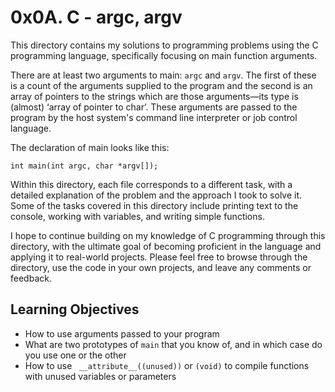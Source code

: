 # 0x0A. C - argc, argv

This directory contains my solutions to programming problems using the C programming language, specifically focusing on main function arguments.

There are at least two arguments to main: ```argc``` and ```argv```. The first of these is a count of the arguments supplied to the program and the second is an array of pointers to the strings which are those arguments—its type is (almost) ‘array of pointer to char’. These arguments are passed to the program by the host system's command line interpreter or job control language.

The declaration of main looks like this:
```
int main(int argc, char *argv[]);
```

Within this directory, each file corresponds to a different task, with a detailed explanation of the problem and the approach I took to solve it. Some of the tasks covered in this directory include printing text to the console, working with variables, and writing simple functions.

I hope to continue building on my knowledge of C programming through this directory, with the ultimate goal of becoming proficient in the language and applying it to real-world projects. Please feel free to browse through the directory, use the code in your own projects, and leave any comments or feedback.

## Learning Objectives

- How to use arguments passed to your program
- What are two prototypes of ```main``` that you know of, and in which case do you use one or the other
- How to use ``` __attribute__((unused))``` or ```(void)``` to compile functions with unused variables or parameters

